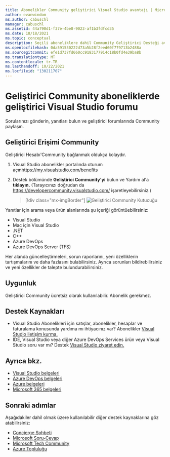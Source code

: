 ```yaml
---
title: Abonelikler Community geliştirici Visual Studio avantajı | Microsoft Docs
author: evanwindom
ms.author: cabuschl
manager: cabuschl
ms.assetid: 44a790d1-f37e-4be0-9023-af1b3fdfcd35
ms.date: 10/18/2021
ms.topic: conceptual
description: Seçili aboneliklere dahil Community Geliştirici Desteği avantajı hakkında Visual Studio öğrenin.
ms.openlocfilehash: 0da591530222d73a5b28f2eed60f779713b2488a
ms.sourcegitcommit: efe1d737fd660cc9183177914c18b0fd4e39ba8b
ms.translationtype: MT
ms.contentlocale: tr-TR
ms.lasthandoff: 10/22/2021
ms.locfileid: "130211707"
---
```

# <a name="developer-community-support-forum-in-visual-studio-subscriptions"></a>Geliştirici Community aboneliklerde geliştirici Visual Studio forumu
Sorularınızı gönderin, yanıtları bulun ve geliştirici forumlarında Community paylaşın.

## <a name="access-the-developer-community"></a>Geliştirici Erişimi Community
Geliştirici Hesabı'Community bağlanmak oldukça kolaydır.
1. Visual Studio abonelikler portalında oturum açın<https://my.visualstudio.com/benefits>
0. Destek bölümünde **Geliştirici Community'yi** bulun ve Yardım al'a **tıklayın.**
(Tarayıcınızı doğrudan da <https://developercommunity.visualstudio.com/> işaretleyebilirsiniz.)

   > [!div class="mx-imgBorder"]
   > ![Geliştirici Community Kutucuğu](_img/vs-developer-community/vs-developer-community-tile.png "Geliştirici veritabanına bağlanmak için 'Yardım al' Community")

Yanıtlar için arama veya ürün alanlarında şu içeriği görüntüebilirsiniz:
- Visual Studio
- Mac için Visual Studio
- .NET
- C++
- Azure DevOps
- Azure DevOps Server (TFS)

Her alanda güncelleştirmeleri, sorun raporlarını, yeni özelliklerin tartışmalarını ve daha fazlasını bulabilirsiniz. Ayrıca sorunları bildirebilirsiniz ve yeni özellikler de talepte bulundurabilirsiniz.  


## <a name="eligibility"></a>Uygunluk
Geliştirici Community ücretsiz olarak kullanılabilir.  Abonelik gerekmez. 

## <a name="support-resources"></a>Destek Kaynakları
- Visual Studio Abonelikleri için satışlar, abonelikler, hesaplar ve faturalama konusunda yardıma mı ihtiyacınız var?  Abonelikler [Visual Studio iletişim kurma.](https://my.visualstudio.com/gethelp)
- IDE, Visual Studio veya diğer Azure DevOps Services ürün veya Visual Studio soru var mı?  Destek [Visual Studio ziyaret edin.](https://visualstudio.microsoft.com/support/)

## <a name="see-also"></a>Ayrıca bkz.
- [Visual Studio belgeleri](/visualstudio/)
- [Azure DevOps belgeleri](/azure/devops/)
- [Azure belgeleri](/azure/)
- [Microsoft 365 belgeleri](/microsoft-365/)

## <a name="next-steps"></a>Sonraki adımlar
Aşağıdakiler dahil olmak üzere kullanılabilir diğer destek kaynaklarına göz atabilirsiniz:
- [Concierge Sohbeti](vs-concierge-chat.md)
- [Microsoft Soru-Cevap](vs-microsoft-qa.md)
- [Microsoft Tech Community](vs-microsoft-tech-community.md)
- [Azure Topluluğu](vs-azure-community.md)
